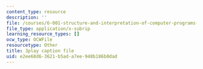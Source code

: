 ```yaml
---
content_type: resource
description: ''
file: /courses/6-001-structure-and-interpretation-of-computer-programs-spring-2005/e2ee68d63621b5ada7ee948b186b0dad_qp05AtXbOP0.srt
file_type: application/x-subrip
learning_resource_types: []
ocw_type: OCWFile
resourcetype: Other
title: 3play caption file
uid: e2ee68d6-3621-b5ad-a7ee-948b186b0dad
---
```

